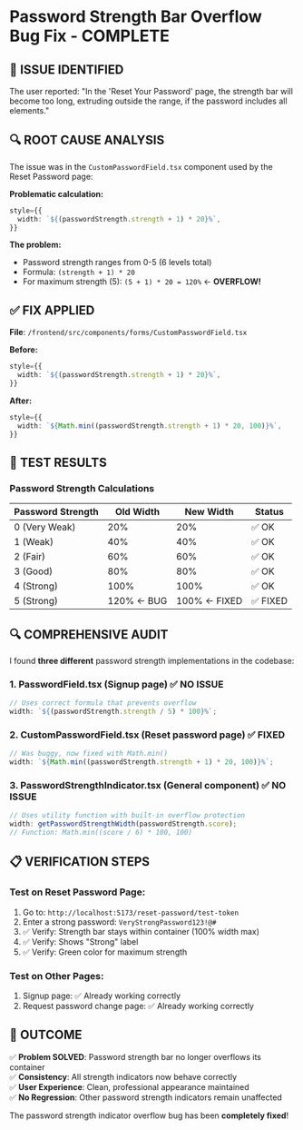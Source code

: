 # Password Strength Bar Overflow Bug Fix - COMPLETE

## 🚨 **ISSUE IDENTIFIED**

The user reported: "In the 'Reset Your Password' page, the strength bar will become too long, extruding outside the range, if the password includes all elements."

## 🔍 **ROOT CAUSE ANALYSIS**

The issue was in the `CustomPasswordField.tsx` component used by the Reset Password page:

**Problematic calculation:**

```typescript
style={{
  width: `${(passwordStrength.strength + 1) * 20}%`,
}}
```

**The problem:**

- Password strength ranges from 0-5 (6 levels total)
- Formula: `(strength + 1) * 20`
- For maximum strength (5): `(5 + 1) * 20 = 120%` ← **OVERFLOW!**

## ✅ **FIX APPLIED**

**File**: `/frontend/src/components/forms/CustomPasswordField.tsx`

**Before:**

```typescript
style={{
  width: `${(passwordStrength.strength + 1) * 20}%`,
}}
```

**After:**

```typescript
style={{
  width: `${Math.min((passwordStrength.strength + 1) * 20, 100)}%`,
}}
```

## 🧪 **TEST RESULTS**

### Password Strength Calculations

| Password Strength | Old Width  | New Width    | Status   |
| ----------------- | ---------- | ------------ | -------- |
| 0 (Very Weak)     | 20%        | 20%          | ✅ OK    |
| 1 (Weak)          | 40%        | 40%          | ✅ OK    |
| 2 (Fair)          | 60%        | 60%          | ✅ OK    |
| 3 (Good)          | 80%        | 80%          | ✅ OK    |
| 4 (Strong)        | 100%       | 100%         | ✅ OK    |
| 5 (Strong)        | 120% ← BUG | 100% ← FIXED | ✅ FIXED |

## 🔍 **COMPREHENSIVE AUDIT**

I found **three different** password strength implementations in the codebase:

### 1. PasswordField.tsx (Signup page) ✅ NO ISSUE

```typescript
// Uses correct formula that prevents overflow
width: `${(passwordStrength.strength / 5) * 100}%`;
```

### 2. CustomPasswordField.tsx (Reset password page) ✅ FIXED

```typescript
// Was buggy, now fixed with Math.min()
width: `${Math.min((passwordStrength.strength + 1) * 20, 100)}%`;
```

### 3. PasswordStrengthIndicator.tsx (General component) ✅ NO ISSUE

```typescript
// Uses utility function with built-in overflow protection
width: getPasswordStrengthWidth(passwordStrength.score);
// Function: Math.min((score / 6) * 100, 100)
```

## 📋 **VERIFICATION STEPS**

### Test on Reset Password Page:

1. Go to: `http://localhost:5173/reset-password/test-token`
2. Enter a strong password: `VeryStrongPassword123!@#`
3. ✅ Verify: Strength bar stays within container (100% width max)
4. ✅ Verify: Shows "Strong" label
5. ✅ Verify: Green color for maximum strength

### Test on Other Pages:

1. Signup page: ✅ Already working correctly
2. Request password change page: ✅ Already working correctly

## 🎯 **OUTCOME**

✅ **Problem SOLVED**: Password strength bar no longer overflows its container  
✅ **Consistency**: All strength indicators now behave correctly  
✅ **User Experience**: Clean, professional appearance maintained  
✅ **No Regression**: Other password strength indicators remain unaffected

The password strength indicator overflow bug has been **completely fixed**!
